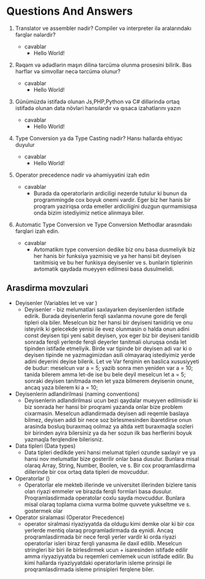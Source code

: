 # Questions And Answers

1. Translator ve assembler nədir? Compiler və interpreter ilə aralarındakı fərqlər nələrdir?
    - cavablar
      - Hello World!

2. Rəqəm və ədədlərin maşın dilinə tərcümə olunma prosesini bilirik. Bəs hərflər və simvollar necə tərcümə olunur?
    - cavablar
      - Hello World!

3. Günümüzdə istifadə olunan Js,PHP,Python və C# dillərində ortaq istifadə olunan data növləri hansılardır və qısaca izahatlarını yazın
    - cavablar
      - Hello World!

4. Type Conversion ya da Type Casting nədir? Hansı hallarda ehtiyac duyulur
    - cavablar
      - Hello World!

5. Operator precedence nədir və əhəmiyyətini izah edin
    - cavablar
      - Burada da operatorlarin ardiciligi nezerde tutulur ki bunun da programmingde cox boyuk onemi vardir. Eger biz her hanis bir proqram yaziriqsa orda emeller ardiciligini duzgun qurmamisiqsa onda bizim istediyimiz netice alinmaya biler.
    
6. Automatic Type Conversion ve Type Conversion Methodlar arasındakı fərqləri izah edin.
    - cavablar
      - Avtomatikm type conversion dedike biz onu basa dusmeliyik biz her hanis bir funksiya yazmisiq ve ya her hansi bit deyisen tanitmisiq ve bu her funkisya deyisenler ve s. bunlarin tiplerinin avtomatik qaydada mueyyen edilmesi basa dusulmelidi.

## Arasdirma movzulari
  - Deyisenler (Variables let ve var )
    - Deyisenler - biz melumatlari saxlayarken deyisenlerden istifade edirik. Burada deyisenlerin ferqli saxlanma novune gore de ferqli tipleri ola biler. Meselcun biz her hansi bir deyiseni tanidiriq ve onu isteyirik ki gelecekde yenisi ile evez olunmasin o halda onun adini const deyisen tipi yeni sabit deyisen, yox eger biz bir deyiseni tanidib sonrada ferqli yerlerde ferqli deyerler tanitmali oluruqsa onda let tipinden istifade etmeliyik. Birde var tipinde bir deyisen adi var ki o deyisen tipinde ne yazmagimizdan asili olmayaraq istediyimiz yerde adini deyerini deyise bilerik. Let ve Var ferqinin en baslica xususiyyeti de budur: meselcun var a = 5; yazib sonra men yeniden var a = 10; tanida bilerem amma let-de ise bu bele deyil meselcun let a = 5; sonraki deyisen tanitmada men let yaza bilmerem deyisenin onune, ancaq yaza bilerem ki a = 10;
  - Deyisenlerin adlandirilmasi (naming conventions)
    - Deyisenlerin adlandirilmasi ucun bezi qaydalar mueyyen edilmisdir ki biz sonrada her hansi bir proqrami yazanda onlar bize problem cixarmasin. Meselcun adlandirmada deyisen adi reqemle baslaya bilmez, deyisen addi bir nece soz birlesmesinden ibaretdirse onun arasinda bosluq buraxmaq oolmaz ya altda xett buraxmaqla sozleri bir birinden ayira bilersiniz ya da her sozun ilk bas herflerini boyuk yazmaqla ferqlendire bilerisniz.
  - Data tipleri (Data types)
    - Data tipleri dedikde yeni hansi melumat tipleri ozunde saxlayir ve ya hansi nov melumatlar bize gosterilir onlar basa dusulur. Bunlara misal olaraq Array, String, Number, Boolen, ve s. Bir cox proqramlasdirma dillerinde bir cox ortaq data tipleri de movcuddur.
  - Operatorlar ()
    - Operatorlar ele mekteb illerinde ve universitet illerinden bizlere tanis olan riyazi emmeler ve birazda ferqli formlari basa dusulur. Proqramlasdirmada operatolar coxlu sayda movcuddur. Bunlara misal olaraq toplama cixma vurma bolme quvvete yukseltme ve s. gostermek olar
  - Operator siralamasi (Operator Precedence)
    - operator siralmasi riyaziyyatda da oldugu kimi demke olar ki bir cox yerlerde mentiq olaraq programladirmada da eynidi. Ancaq proqramlasdirmada bir nece ferqli yerler vardir ki orda riyazi operatorlar isleri biraz ferqli yanasma ile daxil edilib. Meselcun stringleri bir biri ile birlesdirmek ucun + isaresinden istifade edilir amma riyyaziyyatda bu reqemleri cemlemek ucun istifade edilir. Bu kimi hallarda riyaziyyatdaki operatorlarin isleme prinsipi ile proqramlasdirmada isleme prinsipleri ferqlene biler.